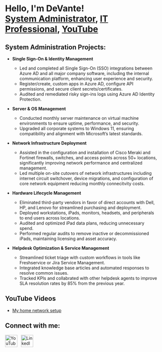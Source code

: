 <h1>Hello, I'm DeVante! <br/><a href="https://github.com/DeVante-IT">System Administrator</a>, <a href="www.linkedin.com/in/devante-thomas-66b6a318a">IT Professional</a>, <a href="https://www.youtube.com/@littlelatetech6298">YouTube</a></h1>

<h2> System Administration Projects:</h2>

- __Single Sign-On & Identity Management__

   - Led and completed all Single Sign-On (SSO) integrations between Azure AD and all major company software, including the internal communication platform, enhancing user experience and security.
   - Register/create, custom apps in Azure AD, configure API permissions, and secure client secrets/certificates.
   - Audited and remediated risky sign-ins logs using Azure AD Identity Protection.
- <b>Server & OS Management</b>
  - Conducted monthly server maintenance on virtual machine environments to ensure uptime, performance, and security.
  - Upgraded all corporate systems to Windows 11, ensuring compatibility and alignment with Microsoft’s latest standards.
- <b>Network Infrastructure Deployment</b>
  - Assisted in the configuration and installation of Cisco Meraki and Fortinet firewalls, switches, and access points across 50+ locations, significantly improving network performance and centralized management.
  - Led multiple on-site cutovers of network infrastructures including internet circuit switchover, device migrations, and configuration of core network equipment reducing monthly connecitvity costs.
- <b>Hardware Lifecycle Management</b>
  - Eliminated third-party vendors in favor of direct accounts with Dell, HP, and Lenovo for streamlined purchasing and deployment.
  - Deployed workstations, iPads, monitors, headsets, and peripherals to end users across locations.
  - Audited and optimized iPad data plans, reducing unnecessary spend.
  - Performed regular audits to remove inactive or decommissioned iPads, maintaining licensing and asset accuracy.
- <b>Helpdesk Optimization & Service Management</b>
  - Streamlined ticket triage with custom workflows in tools like Freshservice or Jira Service Management.
  - Integrated knowledge base articles and automated responses to resolve common issues.
  - Tracked KPIs and collabrated with other helpdesk agents to improve SLA resolution rates by 85% from the previous year.

<h2>YouTube Videos</h2>

- [My home network setup](https://www.youtube.com/watch?v=vVUrx2jMGc8)

<h2>  Connect with me:</h2>


[<img src="https://upload.wikimedia.org/wikipedia/commons/0/09/YouTube_full-color_icon_%282017%29.svg" alt="YouTube" width="40"/>](https://www.youtube.com/@littlelatetech6298)
&nbsp;
[<img src="https://cdn.jsdelivr.net/gh/devicons/devicon/icons/linkedin/linkedin-original.svg" alt="LinkedIn" width="40"/>](https://www.linkedin.com/in/devante-thomas-66b6a318a)






[youtube]: [(https://www.youtube.com/@littlelatetech6298)]
[linkedin]: www.linkedin.com/in/devante-thomas-66b6a318a

<!--
**joshmadakor1/joshmadakor1** is a ✨ _special_ ✨ repository because its `README.md` (this file) appears on your GitHub profile.

Here are some ideas to get you started:

- 🔭 I’m currently working on ...
- 🌱 I’m currently learning ...
- 👯 I’m looking to collaborate on ...
- 🤔 I’m looking for help with ...
- 💬 Ask me about ...
- 📫 How to reach me: ...
- 😄 Pronouns: ...
- ⚡ Fun fact: ...
-->
